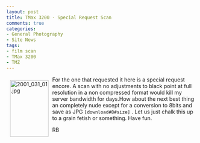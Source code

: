 ```yaml
---
layout: post
title: TMax 3200 - Special Request Scan
comments: true
categories:
- General Photography
- Site News
tags:
- film scan
- TMax 3200
- TMZ
---
```

<a rel="lightbox" href="/wp-content/uploads/2009/06/2001_031_01.jpg"><img title="2001_031_01.jpg" src="/wp-content/uploads/2009/06/.thumbs/.2001_031_01.jpg" border="0" alt="2001_031_01.jpg" hspace="10" vspace="10" width="102" height="150" align="left" /></a>For the one that requested it here is a special request encore. A scan with no adjustments to black point at full resolution in a non compressed format would kill my server bandwidth for days.How about the next best thing an completely nude except for a conversion to 8bits and save as JPG <code>[download#8#size]</code> . Let us just chalk this up to a grain fetish or something. Have fun.

RB